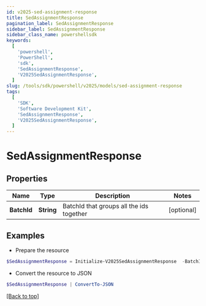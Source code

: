 ```yaml
---
id: v2025-sed-assignment-response
title: SedAssignmentResponse
pagination_label: SedAssignmentResponse
sidebar_label: SedAssignmentResponse
sidebar_class_name: powershellsdk
keywords:
  [
    'powershell',
    'PowerShell',
    'sdk',
    'SedAssignmentResponse',
    'V2025SedAssignmentResponse',
  ]
slug: /tools/sdk/powershell/v2025/models/sed-assignment-response
tags:
  [
    'SDK',
    'Software Development Kit',
    'SedAssignmentResponse',
    'V2025SedAssignmentResponse',
  ]
---
```


# SedAssignmentResponse

## Properties

| Name | Type | Description | Notes |
| --- | --- | --- | --- |
| **BatchId** | **String** | BatchId that groups all the ids together | [optional] |

## Examples

- Prepare the resource

```powershell
$SedAssignmentResponse = Initialize-V2025SedAssignmentResponse  -BatchId 016629d1-1d25-463f-97f3-0c6686846650
```

- Convert the resource to JSON

```powershell
$SedAssignmentResponse | ConvertTo-JSON
```

[[Back to top]](#)

